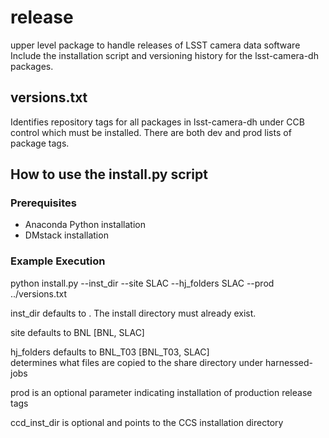 
# release
upper level package to handle releases of LSST camera data software
Include the installation script and versioning history for the lsst-camera-dh packages.

## versions.txt
Identifies repository tags for all packages in lsst-camera-dh under CCB control which must be installed.
There are both dev and prod lists of package tags.

## How to use the install.py script
### Prerequisites
- Anaconda Python installation
- DMstack installation

### Example Execution
python install.py --inst_dir <path to JH installation> --site SLAC --hj_folders SLAC --prod ../versions.txt

inst_dir defaults to .  The install directory must already exist.

site defaults to BNL [BNL, SLAC]

hj_folders defaults to BNL_T03 [BNL_T03, SLAC]  
determines what files are copied to the share directory under harnessed-jobs

prod is an optional parameter indicating installation of production release tags

ccd_inst_dir is optional and points to the CCS installation directory

